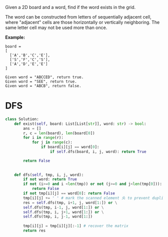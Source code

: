 Given a 2D board and a word, find if the word exists in the grid.

The word can be constructed from letters of sequentially adjacent cell, where "adjacent" cells are those horizontally or vertically neighboring. The same letter cell may not be used more than once.

**Example:**
```
board =
[
  ['A','B','C','E'],
  ['S','F','C','S'],
  ['A','D','E','E']
]

Given word = "ABCCED", return true.
Given word = "SEE", return true.
Given word = "ABCB", return false.
```
# DFS
```python
class Solution:
    def exist(self, board: List[List[str]], word: str) -> bool:
        ans = []
        r, c = len(board), len(board[0])
        for i in range(r):
            for j in range(c):
                if board[i][j] == word[0]:
                    if self.dfs(board, i, j, word): return True

        return False
        
        
    def dfs(self, tmp, i, j, word):
        if not word: return True
        if not (i>=0 and i <len(tmp)) or not (j>=0 and j<len(tmp[0])):
            return False
        if not tmp[i][j] == word[0]: return False
        tmp[i][j] += ' ' # mark the scanned element 头 to prevent duplicate search
        res = self.dfs(tmp, i+1, j, word[1:]) or \
        self.dfs(tmp, i-1, j, word[1:]) or \
        self.dfs(tmp, i, j+1, word[1:]) or \
        self.dfs(tmp, i, j-1, word[1:])
        
        tmp[i][j] = tmp[i][j][:-1] # recover the matrix
        return res 
```
